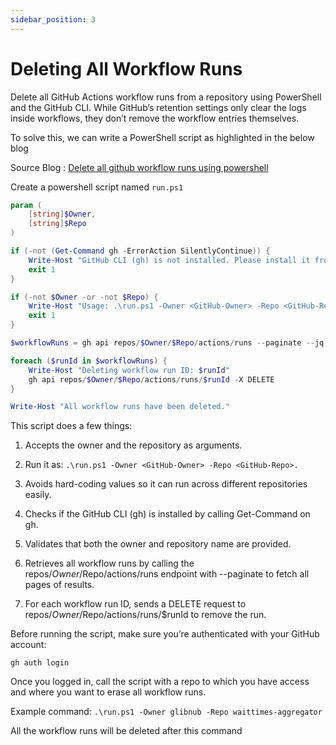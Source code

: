 ```yaml
---
sidebar_position: 3
---
```


# Deleting All Workflow Runs

Delete all GitHub Actions workflow runs from a repository using PowerShell and the GitHub CLI.
While GitHub’s retention settings only clear the logs inside workflows, they don’t remove the workflow entries themselves.

To solve this, we can write a PowerShell script as highlighted in the below blog

Source Blog : [Delete all github workflow runs using powershell](https://den.dev/blog/delete-all-github-workflow-runs-powershell/)

Create a powershell script named `run.ps1`

```powershell
param (
    [string]$Owner,
    [string]$Repo
)

if (-not (Get-Command gh -ErrorAction SilentlyContinue)) {
    Write-Host "GitHub CLI (gh) is not installed. Please install it from https://cli.github.com/" -ForegroundColor Red
    exit 1
}

if (-not $Owner -or -not $Repo) {
    Write-Host "Usage: .\run.ps1 -Owner <GitHub-Owner> -Repo <GitHub-Repo>" -ForegroundColor Yellow
    exit 1
}

$workflowRuns = gh api repos/$Owner/$Repo/actions/runs --paginate --jq '.workflow_runs[].id'

foreach ($runId in $workflowRuns) {
    Write-Host "Deleting workflow run ID: $runId"
    gh api repos/$Owner/$Repo/actions/runs/$runId -X DELETE
}

Write-Host "All workflow runs have been deleted."
```

This script does a few things:

1. Accepts the owner and the repository as arguments.

2. Run it as: `.\run.ps1 -Owner <GitHub-Owner> -Repo <GitHub-Repo>.`

3. Avoids hard-coding values so it can run across different repositories easily.

4. Checks if the GitHub CLI (gh) is installed by calling Get-Command on gh.

5. Validates that both the owner and repository name are provided.

6. Retrieves all workflow runs by calling the repos/$Owner/$Repo/actions/runs endpoint with --paginate to fetch all pages of results.

7. For each workflow run ID, sends a DELETE request to repos/$Owner/$Repo/actions/runs/$runId to remove the run.

Before running the script, make sure you’re authenticated with your GitHub account:

`gh auth login`

Once you logged in, call the script with a repo to which you have access and where you want to erase all workflow runs.

Example command:
`.\run.ps1 -Owner glibnub -Repo waittimes-aggregator`

All the workflow runs will be deleted after this command
